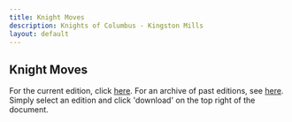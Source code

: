 ```yaml
---
title: Knight Moves
description: Knights of Columbus - Kingston Mills
layout: default
---
```


## Knight Moves

For the current edition, click [here](https://github.com/11886knights/11886knights.github.io/raw/master/docs/knights_moves/2022/09-Sep22.pdf). For an archive of past editions, see [here](https://github.com/11886knights/11886knights.github.io/tree/master/docs/knights_moves). Simply select an edition and click 'download' on the top right of the document.
